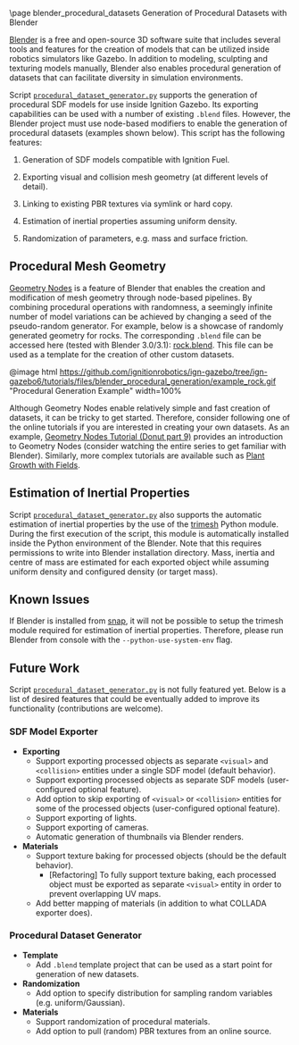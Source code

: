 \page blender_procedural_datasets Generation of Procedural Datasets with Blender

[url_blender_org]: https://blender.org
[Blender][url_blender_org] is a free and open-source 3D software suite that
includes several tools and features for the creation of models that can be
utilized inside robotics simulators like Gazebo. In addition to modeling,
sculpting and texturing models manually, Blender also enables procedural
generation of datasets that can facilitate diversity in simulation environments.

[procedural_dataset_generator_script]: https://github.com/ignitionrobotics/ign-gazebo/tree/ign-gazebo6/examples/scripts/blender/procedural_dataset_generator.py
Script [`procedural_dataset_generator.py`][procedural_dataset_generator_script]
supports the generation of procedural SDF models for use inside Ignition Gazebo.
Its exporting capabilities can be used with a number of existing `.blend` files.
However, the Blender project must use node-based modifiers to enable the
generation of procedural datasets (examples shown below). This script has the
following features:

1. Generation of SDF models compatible with Ignition Fuel.

2. Exporting visual and collision mesh geometry (at different levels of detail).

3. Linking to existing PBR textures via symlink or hard copy.

4. Estimation of inertial properties assuming uniform density.

5. Randomization of parameters, e.g. mass and surface friction.

## Procedural Mesh Geometry

[url_blender_docs_geometry_nodes]: https://docs.blender.org/manual/en/latest/modeling/geometry_nodes/introduction.html
[rock_blend_file]: https://github.com/ignitionrobotics/ign-gazebo/tree/ign-gazebo6/tutorials/files/blender_procedural_generation/rock.blend
[Geometry Nodes][url_blender_docs_geometry_nodes] is a feature of Blender that
enables the creation and modification of mesh geometry through node-based
pipelines. By combining procedural operations with randomness, a seemingly
infinite number of model variations can be achieved by changing a seed of the
pseudo-random generator. For example, below is a showcase of randomly generated
geometry for rocks. The corresponding `.blend` file can be accessed here (tested
with Blender 3.0/3.1): [rock.blend][rock_blend_file]. This file can be used as a
template for the creation of other custom datasets.

@image html https://github.com/ignitionrobotics/ign-gazebo/tree/ign-gazebo6/tutorials/files/blender_procedural_generation/example_rock.gif "Procedural Generation Example" width=100%

[url_blender_tutorial_geometry_nodes_0]: https://youtube.com/watch?v=4WAxMI1QJMQ&list=PLjEaoINr3zgFX8ZsChQVQsuDSjEqdWMAD&index=9
[url_blender_tutorial_geometry_nodes_1]: https://youtube.com/watch?v=XSkaM-8Vgz8
Although Geometry Nodes enable relatively simple and fast creation of datasets,
it can be tricky to get started. Therefore, consider following one of the online
tutorials if you are interested in creating your own datasets. As an example,
[Geometry Nodes Tutorial (Donut part 9)][url_blender_tutorial_geometry_nodes_0]
provides an introduction to Geometry Nodes (consider watching the entire series
to get familiar with Blender). Similarly, more complex tutorials are available
such as [Plant Growth with Fields][url_blender_tutorial_geometry_nodes_1].

<!-- ## Procedural Textures and Materials -->
<!-- TODO[feature]: Document procedural materials once implemented -->

## Estimation of Inertial Properties

[url_trimesh_org]: https://trimsh.org
Script [`procedural_dataset_generator.py`][procedural_dataset_generator_script]
also supports the automatic estimation of inertial properties by the use of the
[trimesh][url_trimesh_org] Python module. During the first execution of the
script, this module is automatically installed inside the Python environment of
the Blender. Note that this requires permissions to write into Blender
installation directory. Mass, inertia and centre of mass are estimated for each
exported object while assuming uniform density and configured density (or target
mass).

## Known Issues

[url_snap_blender]: https://snapcraft.io/blender
If Blender is installed from [snap][url_snap_blender], it will not be possible
to setup the trimesh module required for estimation of inertial properties.
Therefore, please run Blender from console with the `--python-use-system-env`
flag.

## Future Work

Script [`procedural_dataset_generator.py`][procedural_dataset_generator_script]
is not fully featured yet. Below is a list of desired features that could be
eventually added to improve its functionality (contributions are welcome).

### SDF Model Exporter

- **Exporting**
  - Support exporting processed objects as separate `<visual>` and `<collision>`
    entities under a single SDF model (default behavior).
  - Support exporting processed objects as separate SDF models (user-configured
    optional feature).
  - Add option to skip exporting of `<visual>` or `<collision>` entities for
    some of the processed objects (user-configured optional feature).
  - Support exporting of lights.
  - Support exporting of cameras.
  - Automatic generation of thumbnails via Blender renders.
- **Materials**
  - Support texture baking for processed objects (should be the default
    behavior).
    - \[Refactoring\] To fully support texture baking, each processed object
      must be exported as separate `<visual>` entity in order to prevent
      overlapping UV maps.
  - Add better mapping of materials (in addition to what COLLADA exporter does).

### Procedural Dataset Generator

- **Template**
  - Add `.blend` template project that can be used as a start point for
    generation of new datasets.
- **Randomization**
  - Add option to specify distribution for sampling random variables (e.g.
    uniform/Gaussian).
- **Materials**
  - Support randomization of procedural materials.
  - Add option to pull (random) PBR textures from an online source.
